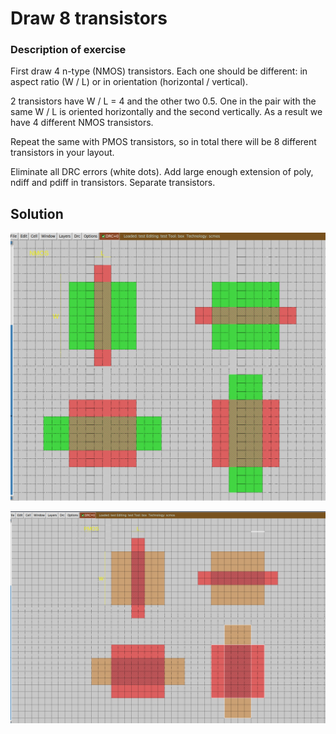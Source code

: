 # Draw 8 transistors

### Description of exercise
First draw 4 n-type (NMOS) transistors. Each one should be different: in aspect ratio (W / L) or in orientation (horizontal / vertical).

2 transistors have W / L = 4 and the other two 0.5. One in the pair with the same W / L is oriented horizontally and the second vertically. As a result we have 4 different NMOS transistors.

Repeat the same with PMOS transistors, so in total there will be 8 different transistors in your layout.

Eliminate all DRC errors (white dots). Add large enough extension of poly, ndiff and pdiff in transistors. Separate transistors.

## Solution
<p align="center">
  <img src ="nmos.png" width = "700" title="photo">  
</p>


<p align="center">
  <img src ="PMOS.png" width = "700" title="photo">  
</p>
